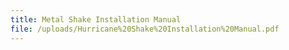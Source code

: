 ```yaml
---
title: Metal Shake Installation Manual
file: /uploads/Hurricane%20Shake%20Installation%20Manual.pdf
---
```


